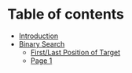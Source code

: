 # Table of contents

* [Introduction](README.md)
* [Binary Search](binary-search/README.md)
  * [First/Last Position of Target](binary-search/first-last-position-of-target.md)
  * [Page 1](binary-search/page-1.md)
